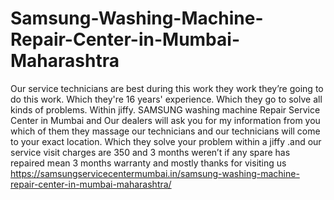 # Samsung-Washing-Machine-Repair-Center-in-Mumbai-Maharashtra
Our service technicians are best during this work they work they’re going to do this work. Which they're 16 years' experience. Which they go to solve all kinds of problems. Within jiffy. SAMSUNG washing machine Repair Service Center in Mumbai and Our dealers will ask you for my information from you which of them they massage our technicians and our technicians will come to your exact location. Which they solve your problem within a jiffy .and our service visit charges are 350 and 3 months weren’t if any spare has repaired mean 3 months warranty and mostly thanks for visiting us https://samsungservicecentermumbai.in/samsung-washing-machine-repair-center-in-mumbai-maharashtra/

